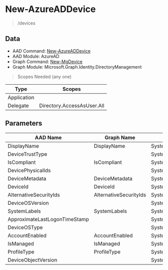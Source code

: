 # New-AzureADDevice

> /devices

## Data

+ AAD Command: [New-AzureADDevice](https://docs.microsoft.com/en-us/powershell/module/AzureAD/New-AzureADDevice)
+ AAD Module: AzureAD
+ Graph Command: [New-MgDevice](https://docs.microsoft.com/en-us/powershell/module/Microsoft.Graph.Identity.DirectoryManagement/New-MgDevice)
+ Graph Module: Microsoft.Graph.Identity.DirectoryManagement

> Scopes Needed (any one)

|Type|Scopes|
|---|---|
|Application||
|Delegate|Directory.AccessAsUser.All|

## Parameters

|AAD Name|Graph Name|AAD Type|Graph Type|Infos|
|---|---|---|---|---|
|DisplayName|DisplayName|System.String|System.String||
|DeviceTrustType||System.String|||
|IsCompliant|IsCompliant|System.Nullable/System.Boolean|System.Management.Automation.SwitchParameter||
|DevicePhysicalIds||System.Collections.Generic.List/System.String|||
|DeviceMetadata|DeviceMetadata|System.String|System.String||
|DeviceId|DeviceId|System.String|System.String||
|AlternativeSecurityIds|AlternativeSecurityIds|System.Collections.Generic.List/Microsoft.Open.AzureAD.Model.AlternativeSecurityId|Microsoft.Graph.PowerShell.Models.IMicrosoftGraphAlternativeSecurityId[]||
|DeviceOSVersion||System.String|||
|SystemLabels|SystemLabels|System.Collections.Generic.List/System.String|System.String[]||
|ApproximateLastLogonTimeStamp||System.Nullable/System.DateTime|||
|DeviceOSType||System.String|||
|AccountEnabled|AccountEnabled|System.Nullable/System.Boolean|System.Management.Automation.SwitchParameter||
|IsManaged|IsManaged|System.Nullable/System.Boolean|System.Management.Automation.SwitchParameter||
|ProfileType|ProfileType|System.String|System.String||
|DeviceObjectVersion||System.Nullable/System.Int32|||

